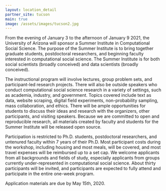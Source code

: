 ```yaml
---
layout: location_detail
partner_site: tucson
main: true
image: /assets/images/tucson2.jpg
---
```


From the evening of January 3 to the afternoon of January 9 2021, the University of Arizona will sponsor a Summer Institute in Computational Social Science. The purpose of the Summer Institute is to bring together graduate students, postdoctoral researchers, and beginning faculty interested in computational social science. The Summer Institute is for both social scientists (broadly conceived) and data scientists (broadly conceived). 

The instructional program will involve lectures, group problem sets, and participant-led research projects. There will also be outside speakers who conduct computational social science research in a variety of settings, such as academia, industry, and government. Topics covered include text as data, website scraping, digital field experiments, non-probability sampling, mass collaboration, and ethics. There will be ample opportunities for students to discuss their ideas and research with the organizers, other participants, and visiting speakers. Because we are committed to open and reproducible research, all materials created by faculty and students for the Summer Institute will be released open source.

Participation is restricted to Ph.D. students, postdoctoral researchers, and untenured faculty within 7 years of their Ph.D. Most participant costs during the workshop, including housing and most meals, will be covered, and most travel expenses will be reimbursed up to a set cap. We welcome applicants from all backgrounds and fields of study, especially applicants from groups currently under-represented in computational social science. About thirty participants will be invited, and participants are expected to fully attend and participate in the entire one-week program.

Application materials are due by May 15th, 2020.
